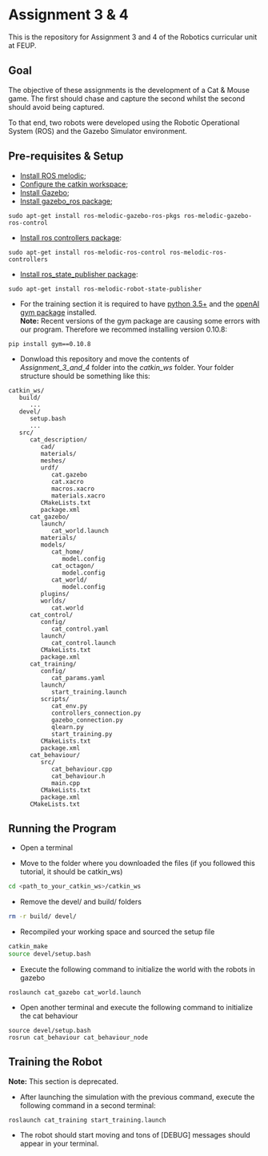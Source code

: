 # Assignment 3 & 4

This is the repository for Assignment 3 and 4 of the Robotics curricular unit at FEUP.

## Goal

The objective of these assignments is the development of a Cat & Mouse game. The first should chase and capture the second whilst the second should avoid being captured.

To that end, two robots were developed using the Robotic Operational System (ROS) and the Gazebo Simulator environment.

## Pre-requisites & Setup

- [Install ROS melodic](http://wiki.ros.org/melodic/Installation);
- [Configure the catkin workspace](http://wiki.ros.org/ROS/Tutorials/InstallingandConfiguringROSEnvironment#Create_a_ROS_Workspace);
- [Install Gazebo](http://gazebosim.org/tutorials?cat=install);
- [Install gazebo_ros package](http://gazebosim.org/tutorials?tut=ros_installing&cat=connect_ros);
```
sudo apt-get install ros-melodic-gazebo-ros-pkgs ros-melodic-gazebo-ros-control
```
- [Install ros controllers package](http://wiki.ros.org/ros_control#Install):
```
sudo apt-get install ros-melodic-ros-control ros-melodic-ros-controllers
```
- [Install ros_state_publisher package](http://wiki.ros.org/robot_state_publisher):
```
sudo apt-get install ros-melodic-robot-state-publisher
```
- For the training section it is required to have [python 3.5+](https://www.python.org/downloads/) and the [openAI gym package](https://gym.openai.com/docs/#installation) installed.  
**Note:** Recent versions of the gym package are causing some errors with our program. Therefore we recommed installing version 0.10.8:
```
pip install gym==0.10.8
```
- Donwload this repository and move the contents of *Assignment_3_and_4* folder into the *catkin_ws* folder. Your folder structure should be something like this:
```
catkin_ws/
   build/
      ...
   devel/
      setup.bash
      ...
   src/
      cat_description/
         cad/
         materials/
         meshes/
         urdf/
            cat.gazebo
            cat.xacro
            macros.xacro
            materials.xacro
         CMakeLists.txt
         package.xml
      cat_gazebo/
         launch/
            cat_world.launch
         materials/
         models/
            cat_home/
               model.config
            cat_octagon/
               model.config
            cat_world/
               model.config
         plugins/
         worlds/
            cat.world
      cat_control/
         config/
            cat_control.yaml
         launch/   
            cat_control.launch
         CMakeLists.txt
         package.xml
      cat_training/
         config/
            cat_params.yaml
         launch/
            start_training.launch
         scripts/
            cat_env.py
            controllers_connection.py
            gazebo_connection.py
            qlearn.py
            start_training.py
         CMakeLists.txt
         package.xml
      cat_behaviour/
         src/
            cat_behaviour.cpp
            cat_behaviour.h
            main.cpp
         CMakeLists.txt
         package.xml
      CMakeLists.txt
```

## Running the Program

- Open a terminal

- Move to the folder where you downloaded the files (if you followed this tutorial, it should be catkin_ws)
```bash
cd <path_to_your_catkin_ws>/catkin_ws
```

- Remove the devel/ and build/ folders
```bash
rm -r build/ devel/
```

- Recompiled your working space and sourced the setup file
```bash
catkin_make
source devel/setup.bash
```

- Execute the following command to initialize the world with the robots in gazebo
```
roslaunch cat_gazebo cat_world.launch
```

- Open another terminal and execute the following command to initialize the cat behaviour
```
source devel/setup.bash
rosrun cat_behaviour cat_behaviour_node
```


## Training the Robot
**Note:** This section is deprecated.

- After launching the simulation with the previous command, execute the following command in a second terminal:
```
roslaunch cat_training start_training.launch
```
- The robot should start moving and tons of [DEBUG] messages should appear in your terminal.
